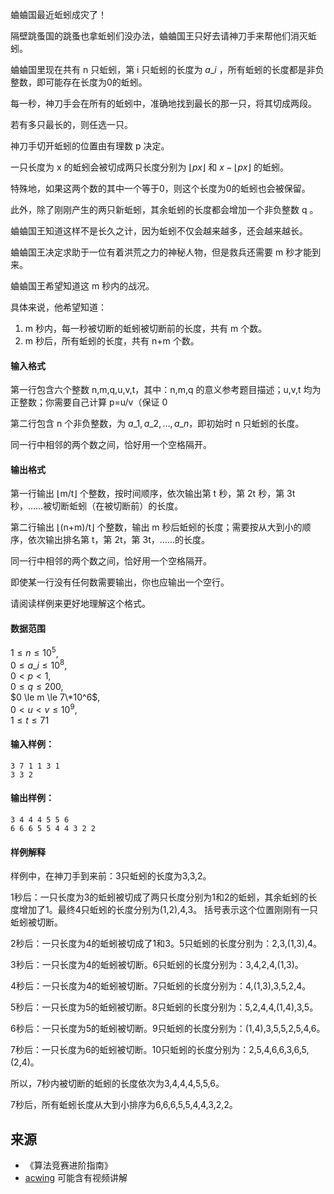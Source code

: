 蛐蛐国最近蚯蚓成灾了！

隔壁跳蚤国的跳蚤也拿蚯蚓们没办法，蛐蛐国王只好去请神刀手来帮他们消灭蚯蚓。

蛐蛐国里现在共有 n 只蚯蚓，第 i 只蚯蚓的长度为 $a\_i$ ，所有蚯蚓的长度都是非负整数，即可能存在长度为0的蚯蚓。

每一秒，神刀手会在所有的蚯蚓中，准确地找到最长的那一只，将其切成两段。

若有多只最长的，则任选一只。

神刀手切开蚯蚓的位置由有理数 p 决定。

一只长度为 x 的蚯蚓会被切成两只长度分别为 $\lfloor px \rfloor$ 和 $x - \lfloor px \rfloor$ 的蚯蚓。

特殊地，如果这两个数的其中一个等于0，则这个长度为0的蚯蚓也会被保留。

此外，除了刚刚产生的两只新蚯蚓，其余蚯蚓的长度都会增加一个非负整数 q 。

蛐蛐国王知道这样不是长久之计，因为蚯蚓不仅会越来越多，还会越来越长。

蛐蛐国王决定求助于一位有着洪荒之力的神秘人物，但是救兵还需要 m 秒才能到来。

蛐蛐国王希望知道这 m 秒内的战况。

具体来说，他希望知道：

1.  m 秒内，每一秒被切断的蚯蚓被切断前的长度，共有 m 个数。
2.  m 秒后，所有蚯蚓的长度，共有 n+m 个数。

#### 输入格式

第一行包含六个整数 n,m,q,u,v,t，其中：n,m,q 的意义参考题目描述；u,v,t 均为正整数；你需要自己计算 p=u/v（保证 0

第二行包含 n 个非负整数，为 $a\_1,a\_2,…,a\_n$，即初始时 n 只蚯蚓的长度。

同一行中相邻的两个数之间，恰好用一个空格隔开。

#### 输出格式

第一行输出 ⌊m/t⌋ 个整数，按时间顺序，依次输出第 t 秒，第 2t 秒，第 3t 秒，……被切断蚯蚓（在被切断前）的长度。

第二行输出 ⌊(n+m)/t⌋ 个整数，输出 m 秒后蚯蚓的长度；需要按从大到小的顺序，依次输出排名第 t，第 2t，第 3t，……的长度。

同一行中相邻的两个数之间，恰好用一个空格隔开。

即使某一行没有任何数需要输出，你也应输出一个空行。

请阅读样例来更好地理解这个格式。

#### 数据范围

$1 \le n \le 10^5$,  
$0 \le a\_i \le 10^8$,  
$0 < p < 1$,  
$0 \le q \le 200$,  
$0 \le m \le 7\*10^6$,  
$0 < u < v \le 10^9$,  
$1 \le t \le 71$

#### 输入样例：

```
3 7 1 1 3 1
3 3 2
```

#### 输出样例：

```
3 4 4 4 5 5 6
6 6 6 5 5 4 4 3 2 2
```

#### 样例解释

样例中，在神刀手到来前：3只蚯蚓的长度为3,3,2。

1秒后：一只长度为3的蚯蚓被切成了两只长度分别为1和2的蚯蚓，其余蚯蚓的长度增加了1。最终4只蚯蚓的长度分别为(1,2),4,3。 括号表示这个位置刚刚有一只蚯蚓被切断。

2秒后：一只长度为4的蚯蚓被切成了1和3。5只蚯蚓的长度分别为：2,3,(1,3),4。

3秒后：一只长度为4的蚯蚓被切断。6只蚯蚓的长度分别为：3,4,2,4,(1,3)。

4秒后：一只长度为4的蚯蚓被切断。7只蚯蚓的长度分别为：4,(1,3),3,5,2,4。

5秒后：一只长度为5的蚯蚓被切断。8只蚯蚓的长度分别为：5,2,4,4,(1,4),3,5。

6秒后：一只长度为5的蚯蚓被切断。9只蚯蚓的长度分别为：(1,4),3,5,5,2,5,4,6。

7秒后：一只长度为6的蚯蚓被切断。10只蚯蚓的长度分别为：2,5,4,6,6,3,6,5,(2,4)。

所以，7秒内被切断的蚯蚓的长度依次为3,4,4,4,5,5,6。

7秒后，所有蚯蚓长度从大到小排序为6,6,6,5,5,4,4,3,2,2。

## 来源 
- 《算法竞赛进阶指南》
- [acwing](https://www.acwing.com/problem/content/135/) 可能含有视频讲解